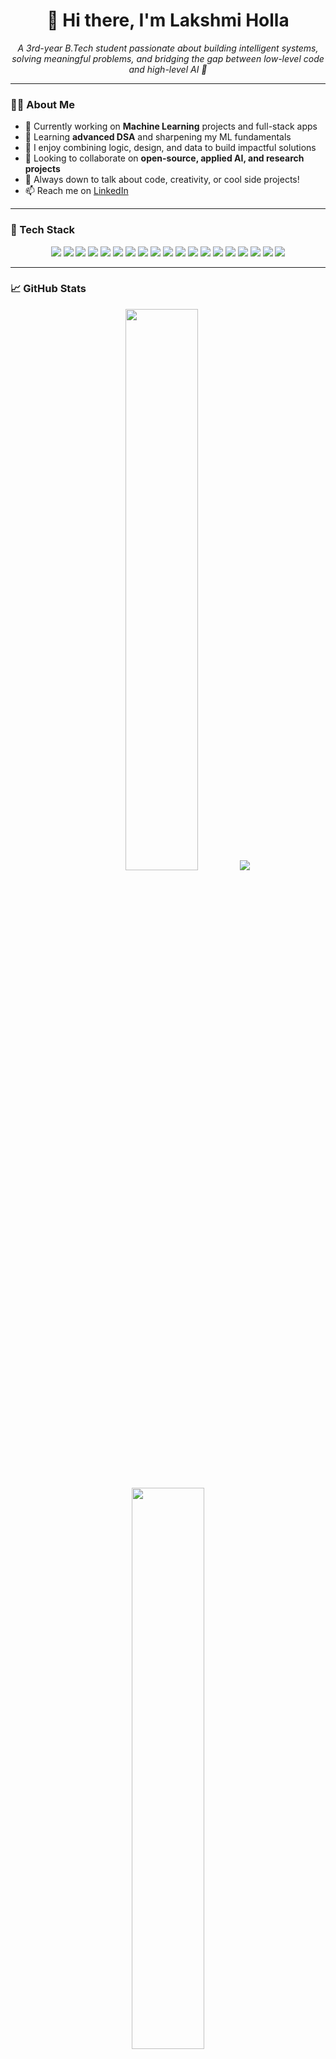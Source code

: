 <h1 align="center"> 👋 Hi there, I'm Lakshmi Holla</h1>

<p align="center">
  <em>A 3rd-year B.Tech student passionate about building intelligent systems, solving meaningful problems, and bridging the gap between low-level code and high-level AI 🚀</em>
</p>

---

### 👩‍💻 About Me

- 🔭 Currently working on **Machine Learning** projects and full-stack apps  
- 🌱 Learning **advanced DSA** and sharpening my ML fundamentals  
- 🧠 I enjoy combining logic, design, and data to build impactful solutions  
- 🤝 Looking to collaborate on **open-source, applied AI, and research projects**  
- 💬 Always down to talk about code, creativity, or cool side projects!  
- 📫 Reach me on [LinkedIn](www.linkedin.com/in/tlholla)

---

### 🧰 Tech Stack

<p align="center">
  <img src="https://img.shields.io/badge/C-%2300599C?style=for-the-badge&logo=c&logoColor=white&labelColor=1d1f27"/>
  <img src="https://img.shields.io/badge/C++-%2300599C?style=for-the-badge&logo=c%2B%2B&logoColor=white&labelColor=1d1f27"/>
  <img src="https://img.shields.io/badge/Java-%23ED8B00?style=for-the-badge&logo=java&logoColor=white&labelColor=1d1f27"/>
  <img src="https://img.shields.io/badge/Python-%233776AB?style=for-the-badge&logo=python&logoColor=white&labelColor=1d1f27"/>
  <img src="https://img.shields.io/badge/HTML-%23E34F26?style=for-the-badge&logo=html5&logoColor=white&labelColor=1d1f27"/>
  <img src="https://img.shields.io/badge/CSS-%231572B6?style=for-the-badge&logo=css3&logoColor=white&labelColor=1d1f27"/>
  <img src="https://img.shields.io/badge/JavaScript-%23F7DF1E?style=for-the-badge&logo=javascript&logoColor=black&labelColor=ffffff"/>
  <img src="https://img.shields.io/badge/Flask-%23000000?style=for-the-badge&logo=flask&logoColor=white&labelColor=1d1f27"/>
  <img src="https://img.shields.io/badge/MySQL-%234479A1?style=for-the-badge&logo=mysql&logoColor=white&labelColor=1d1f27"/>
  <img src="https://img.shields.io/badge/OpenCV-%235C3EE8?style=for-the-badge&logo=opencv&logoColor=white&labelColor=1d1f27"/>
  <img src="https://img.shields.io/badge/TensorFlow-%23FF6F00?style=for-the-badge&logo=tensorflow&logoColor=white&labelColor=1d1f27"/>
  <img src="https://img.shields.io/badge/PyTorch-%23EE4C2C?style=for-the-badge&logo=pytorch&logoColor=white&labelColor=1d1f27"/>
  <img src="https://img.shields.io/badge/Scikit--Learn-%23F7931E?style=for-the-badge&logo=scikit-learn&logoColor=white&labelColor=1d1f27"/>
  <img src="https://img.shields.io/badge/YOLOv8-%23000000?style=for-the-badge&logo=ultralytics&logoColor=white&labelColor=1d1f27"/>
  <img src="https://img.shields.io/badge/Whisper-%23000000?style=for-the-badge&logo=openai&logoColor=white&labelColor=1d1f27"/>
  <img src="https://img.shields.io/badge/Machine%20Learning-%2300C49A?style=for-the-badge&logo=academia&logoColor=white&labelColor=1d1f27"/>
  <img src="https://img.shields.io/badge/Deep%20Learning-%230072C6?style=for-the-badge&logo=deeplearning&logoColor=white&labelColor=1d1f27"/>
  <img src="https://img.shields.io/badge/Git-%23F05032?style=for-the-badge&logo=git&logoColor=white&labelColor=1d1f27"/>
  <img src="https://img.shields.io/badge/GitHub-%23181717?style=for-the-badge&logo=github&logoColor=white&labelColor=1d1f27"/>
</p>


---

### 📈 GitHub Stats

<p align="center">
  <img src="https://github-readme-stats.vercel.app/api?username=Lakshmihollat&show_icons=true&theme=react&hide_border=true" width="48%"/>
  <img src="https://github-readme-streak-stats.herokuapp.com/?user=Lakshmihollat&theme=react&hide_border=true"/>
</p>
<p align="center">
  <img src="https://github-readme-stats.vercel.app/api/top-langs/?username=Lakshmihollat&layout=compact&theme=react&hide_border=true" width="48%"/>
</p>


---

### 🕉️ Quote from the Bhagavad Gita

<p align="center">
  <em>"Do not fear what is not real. Never was there a time when you did not exist." <br><strong>— Based on Bhagavad Gita 2.12 & 2.16</strong></em>
</p>


<p align="center">
  <img src="https://komarev.com/ghpvc/?username=Lakshmihollat&label=Profile%20views&color=blueviolet&style=flat-square" alt="Lakshmihollat" />
</p>

